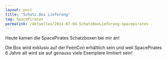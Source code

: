 ```yaml
---
layout: post
title: "Schatz.Box Lieferung"
tag: SpacePirates
permalink: /Aktuelles/2014-07-04-SchatzBoxLieferung-spacepirates
---
```


Heute kamen die SpacePirates Schatzboxen bei mir an!

Die Box wird exklusiv auf der FeenCon erhältlich sein und weil SpacePirates 6 Jahre alt wird sie auf genauso viele Exemplare limitiert sein!
